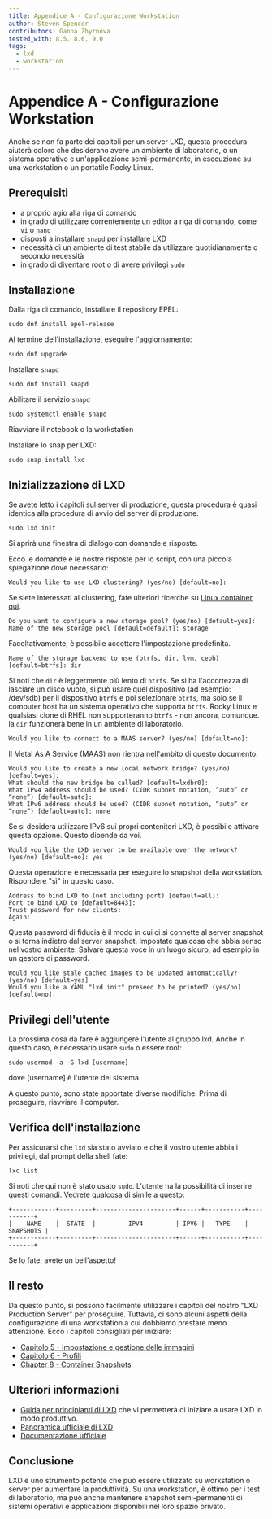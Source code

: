 ```yaml
---
title: Appendice A - Configurazione Workstation
author: Steven Spencer
contributors: Ganna Zhyrnova
tested_with: 8.5, 8.6, 9.0
tags:
  - lxd
  - workstation
---
```


# Appendice A - Configurazione Workstation

Anche se non fa parte dei capitoli per un server LXD, questa procedura aiuterà coloro che desiderano avere un ambiente di laboratorio, o un sistema operativo e un'applicazione semi-permanente, in esecuzione su una workstation o un portatile Rocky Linux.

## Prerequisiti

* a proprio agio alla riga di comando
* in grado di utilizzare correntemente un editor a riga di comando, come `vi` o `nano`
* disposti a installare `snapd` per installare LXD
* necessità di un ambiente di test stabile da utilizzare quotidianamente o secondo necessità
* in grado di diventare root o di avere privilegi `sudo`

## Installazione

Dalla riga di comando, installare il repository EPEL:

```
sudo dnf install epel-release 
```

Al termine dell'installazione, eseguire l'aggiornamento:

```
sudo dnf upgrade
```

Installare `snapd`

```
sudo dnf install snapd 
```

Abilitare il servizio `snapd`

```
sudo systemctl enable snapd
```

Riavviare il notebook o la workstation

Installare lo snap per LXD:

```
sudo snap install lxd
```

## Inizializzazione di LXD

Se avete letto i capitoli sul server di produzione, questa procedura è quasi identica alla procedura di avvio del server di produzione.

```
sudo lxd init
```

Si aprirà una finestra di dialogo con domande e risposte.

Ecco le domande e le nostre risposte per lo script, con una piccola spiegazione dove necessario:

```
Would you like to use LXD clustering? (yes/no) [default=no]:
```

Se siete interessati al clustering, fate ulteriori ricerche su [Linux container qui](https://linuxcontainers.org/lxd/docs/master/clustering/).

```
Do you want to configure a new storage pool? (yes/no) [default=yes]:
Name of the new storage pool [default=default]: storage
```

Facoltativamente, è possibile accettare l'impostazione predefinita.

```
Name of the storage backend to use (btrfs, dir, lvm, ceph) [default=btrfs]: dir
```

Si noti che `dir` è leggermente più lento di `btrfs`. Se si ha l'accortezza di lasciare un disco vuoto, si può usare quel dispositivo (ad esempio: /dev/sdb) per il dispositivo `btrfs` e poi selezionare `btrfs`, ma solo se il computer host ha un sistema operativo che supporta `btrfs`. Rocky Linux e qualsiasi clone di RHEL non supporteranno `btrfs` - non ancora, comunque. la `dir` funzionerà bene in un ambiente di laboratorio.

```
Would you like to connect to a MAAS server? (yes/no) [default=no]:
```

Il Metal As A Service (MAAS) non rientra nell'ambito di questo documento.

```
Would you like to create a new local network bridge? (yes/no) [default=yes]:
What should the new bridge be called? [default=lxdbr0]: 
What IPv4 address should be used? (CIDR subnet notation, “auto” or “none”) [default=auto]:
What IPv6 address should be used? (CIDR subnet notation, “auto” or “none”) [default=auto]: none
```

Se si desidera utilizzare IPv6 sui propri contenitori LXD, è possibile attivare questa opzione. Questo dipende da voi.

```
Would you like the LXD server to be available over the network? (yes/no) [default=no]: yes
```

Questa operazione è necessaria per eseguire lo snapshot della workstation. Rispondere "sì" in questo caso.

```
Address to bind LXD to (not including port) [default=all]:
Port to bind LXD to [default=8443]:
Trust password for new clients:
Again:
```

Questa password di fiducia è il modo in cui ci si connette al server snapshot o si torna indietro dal server snapshot. Impostate qualcosa che abbia senso nel vostro ambiente. Salvare questa voce in un luogo sicuro, ad esempio in un gestore di password.

```
Would you like stale cached images to be updated automatically? (yes/no) [default=yes]
Would you like a YAML "lxd init" preseed to be printed? (yes/no) [default=no]:
```

## Privilegi dell'utente

La prossima cosa da fare è aggiungere l'utente al gruppo lxd. Anche in questo caso, è necessario usare `sudo` o essere root:

```
sudo usermod -a -G lxd [username]
```

dove [username] è l'utente del sistema.

A questo punto, sono state apportate diverse modifiche. Prima di proseguire, riavviare il computer.

## Verifica dell'installazione

Per assicurarsi che `lxd` sia stato avviato e che il vostro utente abbia i privilegi, dal prompt della shell fate:

```
lxc list
```

Si noti che qui non è stato usato `sudo`. L'utente ha la possibilità di inserire questi comandi. Vedrete qualcosa di simile a questo:

```
+------------+---------+----------------------+------+-----------+-----------+
|    NAME    |  STATE  |         IPV4         | IPV6 |   TYPE    | SNAPSHOTS |
+------------+---------+----------------------+------+-----------+-----------+
```

Se lo fate, avete un bell'aspetto!

## Il resto

Da questo punto, si possono facilmente utilizzare i capitoli del nostro "LXD Production Server" per proseguire. Tuttavia, ci sono alcuni aspetti della configurazione di una workstation a cui dobbiamo prestare meno attenzione. Ecco i capitoli consigliati per iniziare:

* [Capitolo 5 - Impostazione e gestione delle immagini](05-lxd_images.md)
* [Capitolo 6 - Profili](06-profiles.md)
* [Chapter 8 - Container Snapshots](08-snapshots.md)

## Ulteriori informazioni

* [Guida per principianti di LXD](../../guides/containers/lxd_web_servers.md) che vi permetterà di iniziare a usare LXD in modo produttivo.
* [Panoramica ufficiale di LXD](https://linuxcontainers.org/lxd/introduction/)
* [Documentazione ufficiale](https://linuxcontainers.org/lxd/docs/master/)

## Conclusione

LXD è uno strumento potente che può essere utilizzato su workstation o server per aumentare la produttività. Su una workstation, è ottimo per i test di laboratorio, ma può anche mantenere snapshot semi-permanenti di sistemi operativi e applicazioni disponibili nel loro spazio privato. 

